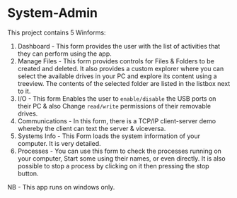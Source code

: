 # System-Admin
 This project contains 5 Winforms:
  1. Dashboard - This form provides the user with the list of activities that they can perform using the app.
  2. Manage Files - This form provides controls for Files & Folders to be created and deleted. It also provides
                    a custom explorer where you can select the available drives in your PC and explore its content
                    using a treeview. The contents of the selected folder are listed in the listbox next to it.
  3. I/O  - This form Enables the user to `enable/disable` the USB ports on their PC & also Change `read/write` permissions
           of their removable drives.
  4. Communications - In this form, there is a TCP/IP client-server demo whereby the client can text the server & viceversa.
  5. Systems Info - This Form loads the system information of your computer. It is very detailed.
  6. Processes - You can use this form to check the processes running on your computer, Start some using their names, or 
                 even directly. It is also possible to stop a process by clicking on it then pressing the stop button.
                 
                 
 NB - This app runs on windows only.               
